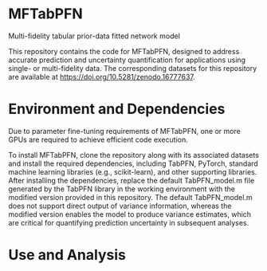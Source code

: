 # MFTabPFN
Multi-fidelity tabular prior-data fitted network model

This repository contains the code for MFTabPFN, designed to address accurate prediction and uncertainty quantification for applications using single- or multi-fidelity data. The corresponding datasets for this repository are available at https://doi.org/10.5281/zenodo.16777637.

# Environment and Dependencies
Due to parameter fine-tuning requirements of MFTabPFN, one or more GPUs are required to achieve efficient code execution.

To install MFTabPFN, clone the repository along with its associated datasets and install the required dependencies, including TabPFN, PyTorch, standard machine learning libraries (e.g., scikit-learn), and other supporting libraries. After installing the dependencies, replace the default TabPFN_model.m file generated by the TabPFN library in the working environment with the modified version provided in this repository. The default TabPFN_model.m does not support direct output of variance information, whereas the modified version enables the model to produce variance estimates, which are critical for quantifying prediction uncertainty in subsequent analyses.   

# Use and Analysis











